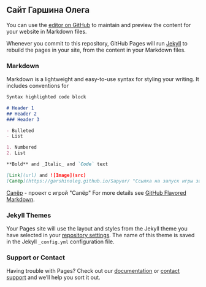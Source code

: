## Сайт Гаршина Олега

You can use the [editor on GitHub](https://github.com/GarshinOleg/GarshinOleg.io/edit/master/index.md) to maintain and preview the content for your website in Markdown files.

Whenever you commit to this repository, GitHub Pages will run [Jekyll](https://jekyllrb.com/) to rebuild the pages in your site, from the content in your Markdown files.

### Markdown

Markdown is a lightweight and easy-to-use syntax for styling your writing. It includes conventions for

```markdown
Syntax highlighted code block

# Header 1
## Header 2
### Header 3

- Bulleted
- List

1. Numbered
2. List

**Bold** and _Italic_ and `Code` text

[Link](url) and ![Image](src)
[Сапёр](https://garshinoleg.github.io/Sapyor/ "Ссылка на запуск игры запёр") - проект с игрой "Сапёр"
```
[Сапёр](https://garshinoleg.github.io/Sapyor/ "Ссылка на запуск игры запёр") - проект с игрой "Сапёр"
For more details see [GitHub Flavored Markdown](https://guides.github.com/features/mastering-markdown/).

### Jekyll Themes

Your Pages site will use the layout and styles from the Jekyll theme you have selected in your [repository settings](https://github.com/GarshinOleg/GarshinOleg.io/settings). The name of this theme is saved in the Jekyll `_config.yml` configuration file.

### Support or Contact

Having trouble with Pages? Check out our [documentation](https://help.github.com/categories/github-pages-basics/) or [contact support](https://github.com/contact) and we’ll help you sort it out.
